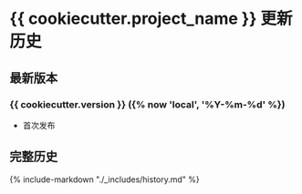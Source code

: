 # {{ cookiecutter.project_name }} 更新历史

## 最新版本

### {{ cookiecutter.version }} ({% now 'local', '%Y-%m-%d' %})

* 首次发布

## 完整历史

{%
  include-markdown "./_includes/history.md"
%}
